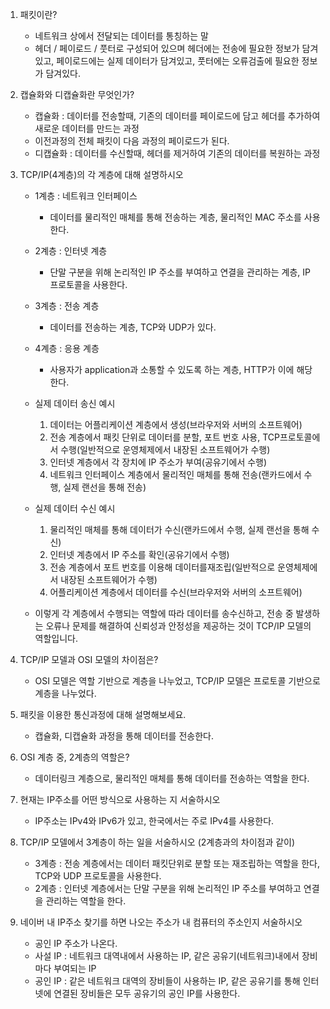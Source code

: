 1. 패킷이란?

   - 네트워크 상에서 전달되는 데이터를 통칭하는 말
   - 헤더 / 페이로드 / 풋터로 구성되어 있으며 헤더에는 전송에 필요한 정보가 담겨있고, 페이로드에는 실제 데이터가 담겨있고, 풋터에는 오류검출에 필요한 정보가 담겨있다.

2. 캡슐화와 디캡슐화란 무엇인가?

   - 캡슐화 : 데이터를 전송할때, 기존의 데이터를 페이로드에 담고 헤더를 추가하여 새로운 데이터를 만드는 과정
   - 이전과정의 전체 패킷이 다음 과정의 페이로드가 된다.
   - 디캡슐화 : 데이터를 수신할때, 헤더를 제거하여 기존의 데이터를 복원하는 과정

3. TCP/IP(4계층)의 각 계층에 대해 설명하시오

   - 1계층 : 네트워크 인터페이스
     - 데이터를 물리적인 매체를 통해 전송하는 계층, 물리적인 MAC 주소를 사용한다.
   - 2계층 : 인터넷 계층
     - 단말 구분을 위해 논리적인 IP 주소를 부여하고 연결을 관리하는 계층, IP 프로토콜을 사용한다.
   - 3계층 : 전송 계층
     - 데이터를 전송하는 계층, TCP와 UDP가 있다.
   - 4계층 : 응용 계층

     - 사용자가 application과 소통할 수 있도록 하는 계층, HTTP가 이에 해당한다.

   - 실제 데이터 송신 예시
     1. 데이터는 어플리케이션 계층에서 생성(브라우저와 서버의 소프트웨어)
     2. 전송 계층에서 패킷 단위로 데이터를 분할, 포트 번호 사용, TCP프로토콜에서 수행(일반적으로 운영체제에서 내장된 소프트웨어가 수행)
     3. 인터넷 계층에서 각 장치에 IP 주소가 부여(공유기에서 수행)
     4. 네트워크 인터페이스 계층에서 물리적인 매체를 통해 전송(랜카드에서 수행, 실제 랜선을 통해 전송)
   - 실제 데이터 수신 예시
     1. 물리적인 매체를 통해 데이터가 수신(랜카드에서 수행, 실제 랜선을 통해 수신)
     2. 인터넷 계층에서 IP 주소를 확인(공유기에서 수행)
     3. 전송 계층에서 포트 번호를 이용해 데이터를재조립(일반적으로 운영체제에서 내장된 소프트웨어가 수행)
     4. 어플리케이션 계층에서 데이터를 수신(브라우저와 서버의 소프트웨어)
   - 이렇게 각 계층에서 수행되는 역할에 따라 데이터를 송수신하고, 전송 중 발생하는 오류나 문제를 해결하여 신뢰성과 안정성을 제공하는 것이 TCP/IP 모델의 역할입니다.

4. TCP/IP 모델과 OSI 모델의 차이점은?
   - OSI 모델은 역할 기반으로 계층을 나누었고, TCP/IP 모델은 프로토콜 기반으로 계층을 나누었다.
5. 패킷을 이용한 통신과정에 대해 설명해보세요.
   - 캡슐화, 디캡슐화 과정을 통해 데이터를 전송한다.
6. OSI 계층 중, 2계층의 역할은?

   - 데이터링크 계층으로, 물리적인 매체를 통해 데이터를 전송하는 역할을 한다.

7. 현재는 IP주소를 어떤 방식으로 사용하는 지 서술하시오
   - IP주소는 IPv4와 IPv6가 있고, 한국에서는 주로 IPv4를 사용한다.
8. TCP/IP 모델에서 3계층이 하는 일을 서술하시오 (2계층과의 차이점과 같이)
   - 3계층 : 전송 계층에서는 데이터 패킷단위로 분할 또는 재조립하는 역할을 한다, TCP와 UDP 프로토콜을 사용한다.
   - 2계층 : 인터넷 계층에서는 단말 구분을 위해 논리적인 IP 주소를 부여하고 연결을 관리하는 역할을 한다.
9. 네이버 내 IP주소 찾기를 하면 나오는 주소가 내 컴퓨터의 주소인지 서술하시오
   - 공인 IP 주소가 나온다.
   - 사설 IP : 네트워크 대역내에서 사용하는 IP, 같은 공유기(네트워크)내에서 장비마다 부여되는 IP
   - 공인 IP : 같은 네트워크 대역의 장비들이 사용하는 IP, 같은 공유기를 통해 인터넷에 연결된 장비들은 모두 공유기의 공인 IP를 사용한다.
